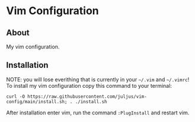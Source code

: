 # Vim Configuration


## About

My vim configuration.



## Installation

NOTE: you will lose everithing that is currently in your `~/.vim` and `~/.vimrc`!
To install my vim configuration copy this command to your terminal:
```
curl -O https://raw.githubusercontent.com/juljus/vim-config/main/install.sh; . ./install.sh
```

After installation enter vim, run the command `:PlugInstall` and restart vim.
